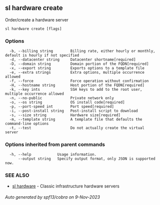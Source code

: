 ## sl hardware create

Order/create a hardware server

```
sl hardware create [flags]
```

### Options

```
  -b, --billing string        Billing rate, either hourly or monthly, default is hourly if not specified
  -d, --datacenter string     Datacenter shortname[required]
  -D, --domain string         Domain portion of the FQDN[required]
  -x, --export string         Exports options to a template file
  -e, --extra strings         Extra options, multiple occurrence allowed
  -f, --force                 Force operation without confirmation
  -H, --hostname string       Host portion of the FQDN[required]
  -k, --key ints              SSH keys to add to the root user, multiple occurrence allowed
  -n, --no-public             Private network only
  -o, --os string             OS install code[required]
  -p, --port-speed int        Port speed[required]
  -i, --post-install string   Post-install script to download
  -s, --size string           Hardware size[required]
  -m, --template string       A template file that defaults the command-line options
  -t, --test                  Do not actually create the virtual server
```

### Options inherited from parent commands

```
  -h, --help            Usage information.
      --output string   Specify output format, only JSON is supported now.
```

### SEE ALSO

* [sl hardware](sl_hardware.md)	 - Classic infrastructure hardware servers

###### Auto generated by spf13/cobra on 9-Nov-2023
